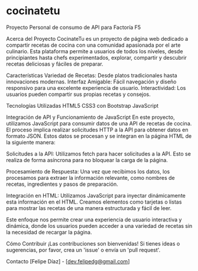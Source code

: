 # cocinatetu
Proyecto Personal de consumo de API para Factoría F5

Acerca del Proyecto
CocinateTu es un proyecto de página web dedicado a compartir recetas de cocina con una comunidad apasionada por el arte culinario. Esta plataforma permite a usuarios de todos los niveles, desde principiantes hasta chefs experimentados, explorar, compartir y descubrir recetas deliciosas y fáciles de preparar.

Características
Variedad de Recetas: Desde platos tradicionales hasta innovaciones modernas.
Interfaz Amigable: Fácil navegación y diseño responsivo para una excelente experiencia de usuario.
Interactividad: Los usuarios pueden compartir sus propias recetas y consejos.

Tecnologías Utilizadas
HTML5
CSS3 con Bootstrap
JavaScript

Integración de API y Funcionamiento de JavaScript
En este proyecto, utilizamos JavaScript para consumir datos de una API de recetas de cocina. El proceso implica realizar solicitudes HTTP a la API para obtener datos en formato JSON. Estos datos se procesan y se integran en la página HTML de la siguiente manera:

Solicitudes a la API: Utilizamos fetch para hacer solicitudes a la API. Esto se realiza de forma asíncrona para no bloquear la carga de la página.

Procesamiento de Respuesta: Una vez que recibimos los datos, los procesamos para extraer la información relevante, como nombres de recetas, ingredientes y pasos de preparación.

Integración en HTML: Utilizamos JavaScript para inyectar dinámicamente esta información en el HTML. Creamos elementos como tarjetas o listas para mostrar las recetas de una manera estructurada y fácil de leer.

Este enfoque nos permite crear una experiencia de usuario interactiva y dinámica, donde los usuarios pueden acceder a una variedad de recetas sin la necesidad de recargar la página.


Cómo Contribuir
¡Las contribuciones son bienvenidas! Si tienes ideas o sugerencias, por favor, crea un 'issue' o envía un 'pull request'.


Contacto
[Felipe Díaz] - [dev.felipedg@gmail.com]
